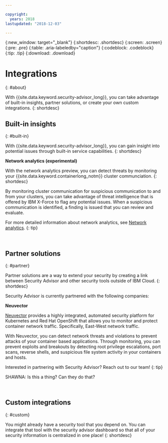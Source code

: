 ```yaml
---

copyright:
  years: 2018
lastupdated: "2018-12-03"

---
```


{:new_window: target="_blank"}
{:shortdesc: .shortdesc}
{:screen: .screen}
{:pre: .pre}
{:table: .aria-labeledby="caption"}
{:codeblock: .codeblock}
{:tip: .tip}
{:download: .download}

# Integrations
{: #about}

With {{site.data.keyword.security-advisor_long}}, you can take advantage of built-in insights, partner solutions, or create your own custom integrations.
{: shortdesc}


## Built-in insights
{: #built-in}

With {{site.data.keyword.security-advisor_long}}, you can gain insight into potential issues through built-in service capabilities.
{: shortdesc}


**Network analytics (experimental)**

With the network analytics preview, you can detect threats by monitoring your {{site.data.keyword.containerlong_notm}} cluster communciation.
{: shortdesc}

By monitoring cluster communication for suspicious communication to and from your clusters, you can take advantage of threat intelligence that is offered by IBM X-Force to flag any potential issues. When a suspicious communication is identified, a finding is issued that you can review and evaluate.

For more detailed information about network analytics, see [Network analytics](network-analytics.html).
{: tip}

</br>

## Partner solutions
{: #partner}

Partner solutions are a way to extend your security by creating a link between Security Advisor and other security tools outside of IBM Cloud.
{: shortdesc}

Security Advisor is currently partnered with the following companies:

**Neuvector**

[Neuvector](https://neuvector.com/) provides a highly integrated, automated security platform for Kubernetes and Red Hat OpenShift that allows you to monitor and protect container network traffic. Specifically, East-West network traffic.

With Neuvector, you can detect network threats and violations to prevent attacks of your container based applications. Through monitoring, you can prevent exploits and breakouts by detecting root privilege escalations, port scans, reverse shells, and suspicious file system activity in your containers and hosts.

Interested in partnering with Security Advisor? Reach out to our team!
{: tip}

SHAWNA: Is this a thing? Can they do that?

</br>

## Custom integrations
{: #custom}

You might already have a security tool that you depend on. You can integrate that tool with the security advisor dashboard so that all of your security information is centralized in one place!
{: shortdesc}




</br>
</br>
